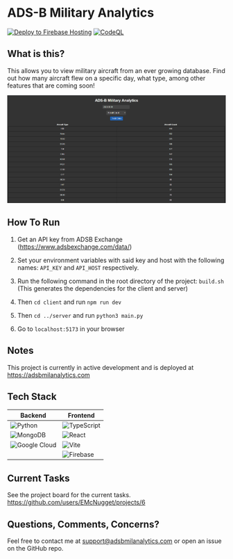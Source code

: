 # ADS-B Military Analytics

[![Deploy to Firebase Hosting](https://github.com/EMcNugget/adsb_mil_data/actions/workflows/firebase-hosting-merge.yml/badge.svg)](https://github.com/EMcNugget/adsb_mil_data/actions/workflows/firebase-hosting-merge.yml)
[![CodeQL](https://github.com/EMcNugget/adsb_mil_data/actions/workflows/codeql.yml/badge.svg)](https://github.com/EMcNugget/adsb_mil_data/actions/workflows/codeql.yml)

## What is this?

This allows you to view military aircraft from an ever growing database. Find out how many aircraft flew on a specific day, what type, among other features that are coming soon!

![Screenshot](/assets/demo.png)

## How To Run

1. Get an API key from ADSB Exchange (<https://www.adsbexchange.com/data/>)

2. Set your environment variables with said key and host with the following names: ```API_KEY``` and ```API_HOST``` respectively.

3. Run the following command in the root directory of the project: ```build.sh``` (This generates the dependencies for the client and server)

4. Then ```cd client``` and run ```npm run dev```

5. Then ```cd ../server``` and run ```python3 main.py```

6. Go to ```localhost:5173``` in your browser

## Notes

This project is currently in active development and is deployed at <https://adsbmilanalytics.com>

## Tech Stack

| Backend | Frontend |
| ------- | -------- |
| ![Python](https://img.shields.io/badge/-Python-3776AB?style=flat&logo=python&logoColor=white) | ![TypeScript](https://img.shields.io/badge/-TypeScript-3178C6?style=flat&logo=typescript&logoColor=white) |
| ![MongoDB](https://img.shields.io/badge/-MongoDB-47A248?style=flat&logo=mongodb&logoColor=white) | ![React](https://img.shields.io/badge/-React-61DAFB?style=flat&logo=react&logoColor=white) |
| ![Google Cloud](https://img.shields.io/badge/-Google%20Cloud-4285F4?style=flat&logo=google-cloud&logoColor=white) | ![Vite](https://img.shields.io/badge/-Vite-646CFF?style=flat&logo=vite&logoColor=white) |
| | ![Firebase](https://img.shields.io/badge/-Firebase-FFCA28?style=flat&logo=firebase&logoColor=white)

## Current Tasks

See the project board for the current tasks. <https://github.com/users/EMcNugget/projects/6>

## Questions, Comments, Concerns?

Feel free to contact me at <support@adsbmilanalytics.com> or open an issue on the GitHub repo.
